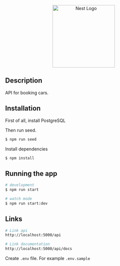 <p align="center">
  <a href="http://nestjs.com/" target="blank"><img src="https://nestjs.com/img/logo-small.svg" width="200" alt="Nest Logo" /></a>
</p>

[circleci-image]: https://img.shields.io/circleci/build/github/nestjs/nest/master?token=abc123def456
[circleci-url]: https://circleci.com/gh/nestjs/nest

## Description

API for booking cars.

## Installation
First of all, install PostgreSQL

Then run seed.
```bash
$ npm run seed
```

Install dependencies
```bash
$ npm install
```

## Running the app

```bash
# development
$ npm run start

# watch mode
$ npm run start:dev
```

## Links

```bash
# Link api
http://localhost:5000/api

# Link documentation
http://localhost:5000/api/docs
```

Create `.env` file. For example `.env.sample`
